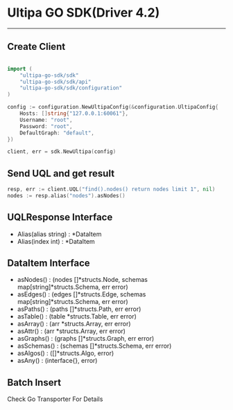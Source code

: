 # Ultipa GO SDK(Driver 4.2)

---

## Create Client

```go

import (
    "ultipa-go-sdk/sdk"
    "ultipa-go-sdk/sdk/api"
    "ultipa-go-sdk/sdk/configuration"
)

config := configuration.NewUltipaConfig(&configuration.UltipaConfig{
    Hosts: []string{"127.0.0.1:60061"},
    Username: "root",
    Password: "root",
    DefaultGraph: "default",
})

client, err = sdk.NewUltipa(config)
```

## Send UQL and get result

```go
resp, err := client.UQL("find().nodes() return nodes limit 1", nil)
nodes := resp.alias("nodes").asNodes()
```

## UQLResponse Interface

- Alias(alias string) : *DataItem
- Alias(index int) : *DataItem


## DataItem Interface

- asNodes() : (nodes []*structs.Node, schemas map[string]*structs.Schema, err error)
- asEdges() : (edges []*structs.Edge, schemas map[string]*structs.Schema, err error)
- asPaths() : (paths []*structs.Path, err error)
- asTable() : (table *structs.Table, err error)
- asArray() : (arr *structs.Array, err error)
- asAttr()  : (arr *structs.Array, err error)
- asGraphs() : (graphs []*structs.Graph, err error)
- asSchemas() : (schemas []*structs.Schema, err error)
- asAlgos() : ([]*structs.Algo, error)
- asAny() : (interface{}, error)

## Batch Insert

Check Go Transporter For Details





